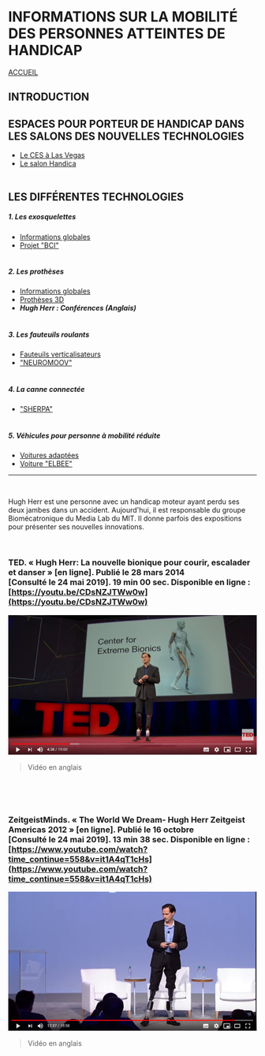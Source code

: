 # INFORMATIONS SUR LA MOBILITÉ DES PERSONNES ATTEINTES DE HANDICAP
[ACCUEIL](index.md)
## INTRODUCTION  

## ESPACES POUR PORTEUR DE HANDICAP DANS LES SALONS DES NOUVELLES TECHNOLOGIES 
* [Le CES à Las Vegas](ces.md)
* [Le salon Handica](handica.md)
<br/> <br/>
## LES DIFFÉRENTES TECHNOLOGIES
##### 1. Les exosquelettes 
- [Informations globales](exoprésent.md)
- [Projet "BCI"](BCI.md)
<br/><br/>
##### 2. Les prothèses
- [Informations globales](Prothèseinfo.md)
- [Prothèses 3D](Prothèse3D.md)
- **_Hugh Herr : Conférences (Anglais)_**
<br/><br/>
##### 3. Les fauteuils roulants
- [Fauteuils verticalisateurs](FauteuilVertical.md)
- ["NEUROMOOV"](Neuromoov.md)
<br/><br/>
##### 4. La canne connectée
- ["SHERPA"](Canneconnectée.md)
<br/><br/>
##### 5. Véhicules pour personne à mobilité réduite
- [Voitures adaptées](Voitureadaptée.md)
- [Voiture "ELBEE"](Elbee.md)

----------------------------------------------------------
<br/>

Hugh Herr est une personne avec un handicap moteur ayant perdu ses deux jambes dans un accident.
Aujourd'hui, il est responsable du groupe Biomécatronique du Media Lab du MIT. Il donne parfois des expositions pour présenter ses nouvelles innovations.

<br/>

### TED. « Hugh Herr: La nouvelle bionique pour courir, escalader et danser » [en ligne]. Publié le 28 mars 2014 [Consulté le 24 mai 2019]. 19 min 00 sec. Disponible en ligne : [https://youtu.be/CDsNZJTWw0w](https://youtu.be/CDsNZJTWw0w)
![HughHerr1.PNG](images/HughHerr1.PNG "Hugh Herr - TED")
> Vidéo en anglais

<br/><br/><br/>

### ZeitgeistMinds. « The World We Dream- Hugh Herr Zeitgeist Americas 2012 » [en ligne]. Publié le 16 octobre [Consulté le 24 mai 2019]. 13 min 38 sec. Disponible en ligne : [https://www.youtube.com/watch?time_continue=558&v=it1A4qT1cHs](https://www.youtube.com/watch?time_continue=558&v=it1A4qT1cHs)
![HughHerr2.PNG](images/HughHerr2.PNG "Hugh Herr - Exposition")
> Vidéo en anglais
